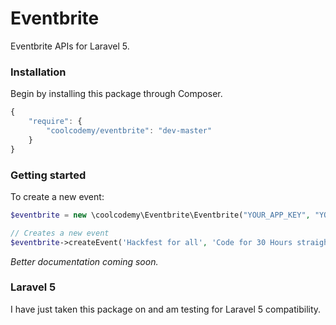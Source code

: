 # Eventbrite

Eventbrite APIs for Laravel 5.

### Installation

Begin by installing this package through Composer.

```js
{
    "require": {
        "coolcodemy/eventbrite": "dev-master"
    }
}
```

### Getting started

To create a new event:
```php
$eventbrite = new \coolcodemy\Eventbrite\Eventbrite("YOUR_APP_KEY", "YOUR_USER_KEY");

// Creates a new event
$eventbrite->createEvent('Hackfest for all', 'Code for 30 Hours straight.', $startDate, $endDate, $timezone, $details);
```

*Better documentation coming soon.*

### Laravel 5

I have just taken this package on and am testing for Laravel 5 compatibility.
